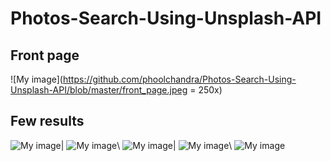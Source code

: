 # Photos-Search-Using-Unsplash-API
## Front page
![My image](https://github.com/phoolchandra/Photos-Search-Using-Unsplash-API/blob/master/front_page.jpeg = 250x)

## Few results
![My image](https://github.com/phoolchandra/Photos-Search-Using-Unsplash-API/blob/master/result_1.jpeg)|
![My image](https://github.com/phoolchandra/Photos-Search-Using-Unsplash-API/blob/master/result_2.jpeg)\\
![My image](https://github.com/phoolchandra/Photos-Search-Using-Unsplash-API/blob/master/result_3.jpeg)|
![My image](https://github.com/phoolchandra/Photos-Search-Using-Unsplash-API/blob/master/result_4.jpeg)\\
![My image](https://github.com/phoolchandra/Photos-Search-Using-Unsplash-API/blob/master/result_5.jpeg)
